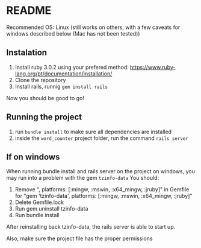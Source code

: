 # README
Recommended OS: Linux (still works on others, with a few caveats for windows described below (Mac has not been tested))

## Instalation
1. Install ruby 3.0.2 using your prefered method: https://www.ruby-lang.org/pt/documentation/installation/
2. Clone the repository
3. Install rails, runnig `gem install rails`

Now you should be good to go!

## Running the project
1. run `bundle install` to make sure all dependencies are installed
2. inside the `word_counter` project folder, run the command `rails server`

## If on windows
When running bundle install and rails server on the project on windows, you may run into a problem with the gem `tzinfo-data`
You should:
 1. Remove ", platforms: [:mingw, :mswin, :x64_mingw, :jruby]" in Gemfile for "gem 'tzinfo-data', platforms: [:mingw, :mswin, :x64_mingw, :jruby]"
 2. Delete Gemfile.lock
 3. Run gem uninstall tzinfo-data
4. Run bundle install

After reinstalling back tzinfo-data, the rails server is able to start up.

Also, make sure the project file has the proper permissions
 
